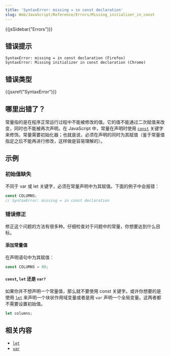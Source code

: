 ```yaml
---
title: 'SyntaxError: missing = in const declaration'
slug: Web/JavaScript/Reference/Errors/Missing_initializer_in_const
---
```


{{jsSidebar("Errors")}}

## 错误提示

```plain
SyntaxError: missing = in const declaration (Firefox)
SyntaxError: Missing initializer in const declaration (Chrome)
```

## 错误类型

{{jsxref("SyntaxError")}}

## 哪里出错了？

常量指的是在程序正常运行过程中不能被修改的值。它的值不能通过二次赋值来改变，同时也不能被再次声明。在 JavaScript 中，常量在声明时使用 [`const`](/zh-CN/docs/Web/JavaScript/Reference/Statements/const) 关键字来修饰。常量需要初始化器；也就是说，必须在声明的同时为其赋值（鉴于常量值指定之后不能再进行修改，这样做是容易理解的）。

## 示例

### 初始值缺失

不同于 var 或 let 关键字，必须在常量声明中为其赋值。下面的例子中会报错：

```js example-bad
const COLUMNS;
// SyntaxError: missing = in const declaration
```

### 错误修正

修正这个问题的方法有很多种。仔细检查对于问题中的常量，你想要达到什么目标。

#### 添加常量值

在声明语句中为其赋值：

```js example-good
const COLUMNS = 80;
```

#### `const`, `let` 还是 `var?`

如果你并不想声明一个常量值，那么就不要使用 const 关键字。或许你想要的是使用 [`let`](/zh-CN/docs/Web/JavaScript/Reference/Statements/let) 来声明一个块状作用域变量或者是用 `var` 声明一个全局变量。这两者都不需要设置初始值。

```js example-good
let columns;
```

## 相关内容

- [`let`](/zh-CN/docs/Web/JavaScript/Reference/Statements/let)
- [`var`](/zh-CN/docs/Web/JavaScript/Reference/Statements/var)
